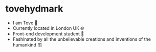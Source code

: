 # tovehydmark
- I am Tove 👷
- Currently located in London UK 🌐
- Front-end development student 📝
- Fashinated by all the unbelievable creations and inventions of the humankind 🏗️
